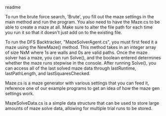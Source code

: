 readme

To run the brute force search, 'Brute', you fill out the maze settings in the main method and run the program.
You also need to have the Maze.cs to be able to create a maze at all. 
Make sure to alter the file path for each time you run it so that it doesn't just add on to the existing file.

To run the DFS Backtracker, "MazeSolverAgent.cs", you must first feed it a maze using the NewMaze() method.
This method takes in an integer array of size NxM where 1s are walls and 0s are valid paths.
Once the maze solver has a maze, you can run Solve(), and the boolean entered determines whether the maze runs stepwise in the console.
After running Solve(), you can access all of the last solved maze data through lastRuntime, lastPathLength, and lastSquaresChecked.

Maze.cs is a maze generator with various settings that you can feed it, reference one of our example programs to get an idea of how the maze gen settings work.

MazeSolveData.cs is a simple data structure that can be used to store large amounts of maze solve data, allowing for multiple trial runs to be stored.
